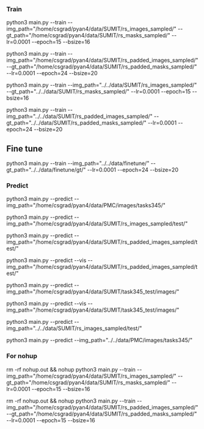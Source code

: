 ### Train
python3 main.py --train --img_path="/home/csgrad/pyan4/data/SUMIT/rs_images_sampled/" --gt_path="/home/csgrad/pyan4/data/SUMIT/rs_masks_sampled/" --lr=0.0001 --epoch=15 --bsize=16

python3 main.py --train --img_path="/home/csgrad/pyan4/data/SUMIT/rs_padded_images_sampled/" --gt_path="/home/csgrad/pyan4/data/SUMIT/rs_padded_masks_sampled/" --lr=0.0001 --epoch=24 --bsize=20

python3 main.py --train --img_path="../../data/SUMIT/rs_images_sampled/" --gt_path="../../data/SUMIT/rs_masks_sampled/" --lr=0.0001 --epoch=15 --bsize=16

python3 main.py --train --img_path="../../data/SUMIT/rs_padded_images_sampled/" --gt_path="../../data/SUMIT/rs_padded_masks_sampled/" --lr=0.0001 --epoch=24 --bsize=20

## Fine tune
python3 main.py --train --img_path="../../data/finetune/" --gt_path="../../data/finetune/gt/" --lr=0.0001 --epoch=24 --bsize=20

### Predict 
python3 main.py --predict --img_path="/home/csgrad/pyan4/data/PMC/images/tasks345/" 

python3 main.py --predict --img_path="/home/csgrad/pyan4/data/SUMIT/rs_images_sampled/test/"

python3 main.py --predict --img_path="/home/csgrad/pyan4/data/SUMIT/rs_padded_images_sampled/test/"

python3 main.py --predict --vis --img_path="/home/csgrad/pyan4/data/SUMIT/rs_padded_images_sampled/test/"

python3 main.py --predict --img_path="/home/csgrad/pyan4/data/SUMIT/task345_test/images/"

python3 main.py --predict --vis --img_path="/home/csgrad/pyan4/data/SUMIT/task345_test/images/"

python3 main.py --predict --img_path="../../data/SUMIT/rs_images_sampled/test/" 

python3 main.py --predict --img_path="../../data/PMC/images/tasks345/" 

### For nohup
rm -rf nohup.out && nohup python3 main.py --train --img_path="/home/csgrad/pyan4/data/SUMIT/rs_images_sampled/" --gt_path="/home/csgrad/pyan4/data/SUMIT/rs_masks_sampled/" --lr=0.0001 --epoch=15 --bsize=16

rm -rf nohup.out && nohup python3 main.py --train --img_path="/home/csgrad/pyan4/data/SUMIT/rs_padded_images_sampled/" --gt_path="/home/csgrad/pyan4/data/SUMIT/rs_padded_masks_sampled/" --lr=0.0001 --epoch=15 --bsize=16